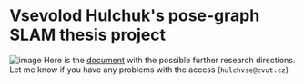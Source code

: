 # Vsevolod Hulchuk's pose-graph SLAM thesis project
![image](http://server.seva-hul.com/media/CTU/logo_thesis.jpg)
Here is the [document](https://docs.google.com/document/d/1AXFkVwX4ZmKGLlDhqOmp--tC7KXDkodzu2KPI8e2rq8/edit?usp=sharing) with the possible further research directions. Let me know if you have any problems with the access (`hulchvse@cvut.cz`)
